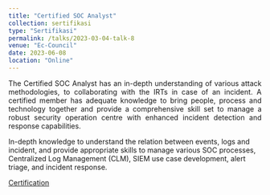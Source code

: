```yaml
---
title: "Certified SOC Analyst"
collection: sertifikasi
type: "Sertifikasi"
permalink: /talks/2023-03-04-talk-8
venue: "Ec-Council"
date: 2023-06-08
location: "Online"
---
```

<p style="text-align:justify">The Certified SOC Analyst has an in-depth understanding of various attack methodologies, to collaborating with the IRTs in case of an incident. A certified member has adequate knowledge to bring people, process and technology together and provide a comprehensive skill set to manage a robust security operation centre with enhanced incident detection and response capabilities.

In-depth knowledge to understand the relation between events, logs and incident, and provide appropriate skills to manage various SOC processes, Centralized Log Management (CLM), SIEM use case development, alert triage, and incident response.</p>

[Certification](https://www.linkedin.com/posts/activity-7084481634535682048-Il8I?utm_source=share&utm_medium=member_desktop)



